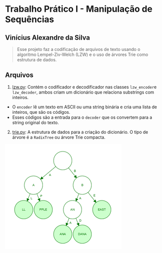 # Trabalho Prático I - Manipulação de Sequências
## Vinícius Alexandre da Silva

> Esse projeto faz a codificação de arquivos de texto usando o algoritmo Lempel-Ziv-Welch (LZW) e o uso de árvores Trie como estrutura de dados.

## Arquivos
1.  [lzw.py](https://github.com/vasilva/TP1-Manipulacao-de-sequencias/blob/main/lzw.py): Contém o codificador e decodificador nas classes `lzw_encoder`e `lzw_decoder`, ambos criam um dicionário que relaciona substrings com inteiros.
* O `encoder` lê um texto em ASCII ou uma string binária e cria uma lista de inteiros, que são os códigos.
* Esses códigos são a entrada para o `decoder` que os convertem para a string original do texto.
2.  [trie.py](https://github.com/vasilva/TP1-Manipulacao-de-sequencias/blob/main/trie.py): A estrutura de dados para a criação do dicionário. O tipo de árvore é a `RadixTree` ou árvore Trie compacta.
  
![Exemplo de Radix Tree](https://github.com/vasilva/TP1-Manipulacao-de-sequencias/blob/main/baixados.png)



